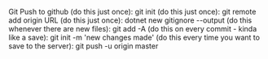 Git Push to github
    (do this just once): git init
    (do this just once): git remote add origin URL
    (do this just once): dotnet new gitignore --output <Name>
    (do this whenever there are new files): git add -A
    (do this on every commit - kinda like a save): git init -m 'new changes made'
    (do this every time you want to save to the server): git push -u origin master
